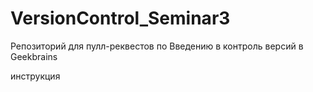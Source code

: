 # VersionControl_Seminar3
Репозиторий для пулл-реквестов по Введению в контроль версий в Geekbrains

инструкция